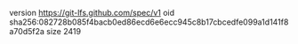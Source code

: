 version https://git-lfs.github.com/spec/v1
oid sha256:082728b085f4bacb0ed86ecd6e6ecc945c8b17cbcedfe099a1d141f8a70d5f2a
size 2419
